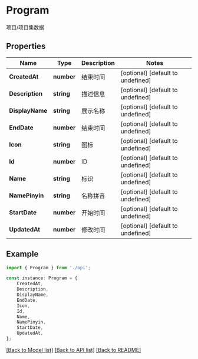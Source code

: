 # Program

项目/项目集数据

## Properties

Name | Type | Description | Notes
------------ | ------------- | ------------- | -------------
**CreatedAt** | **number** | 结束时间 | [optional] [default to undefined]
**Description** | **string** | 描述信息 | [optional] [default to undefined]
**DisplayName** | **string** | 展示名称 | [optional] [default to undefined]
**EndDate** | **number** | 结束时间 | [optional] [default to undefined]
**Icon** | **string** | 图标 | [optional] [default to undefined]
**Id** | **number** | ID | [optional] [default to undefined]
**Name** | **string** | 标识 | [optional] [default to undefined]
**NamePinyin** | **string** | 名称拼音 | [optional] [default to undefined]
**StartDate** | **number** | 开始时间 | [optional] [default to undefined]
**UpdatedAt** | **number** | 修改时间 | [optional] [default to undefined]

## Example

```typescript
import { Program } from './api';

const instance: Program = {
    CreatedAt,
    Description,
    DisplayName,
    EndDate,
    Icon,
    Id,
    Name,
    NamePinyin,
    StartDate,
    UpdatedAt,
};
```

[[Back to Model list]](../README.md#documentation-for-models) [[Back to API list]](../README.md#documentation-for-api-endpoints) [[Back to README]](../README.md)
